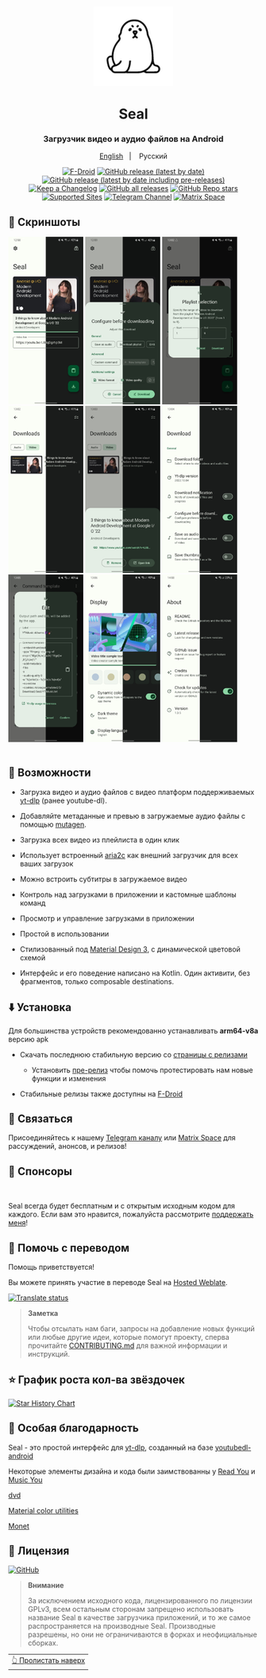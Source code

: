 <div align="center">

<img width="" src="fastlane/metadata/android/en-US/images/icon.png"  width=160 height=160  align="center">

# Seal


### Загрузчик видео и аудио файлов на Android



<p align="center">
<a href="https://github.com/JunkFood02/Seal/blob/main/README.md">English</a>
&nbsp;&nbsp;| &nbsp;&nbsp;
Русский
</p>


[![F-Droid](https://img.shields.io/f-droid/v/com.junkfood.seal?color=b4eb12&label=F-Droid&logo=fdroid&logoColor=1f78d2)](https://f-droid.org/en/packages/com.junkfood.seal)
[![GitHub release (latest by date)](https://img.shields.io/github/v/release/JunkFood02/Seal?color=black&label=Stable&logo=github)](https://github.com/JunkFood02/Seal/releases/latest/)
[![GitHub release (latest by date including pre-releases)](https://img.shields.io/github/v/release/JunkFood02/Seal?include_prereleases&label=Preview&logo=Github)](https://github.com/JunkFood02/Seal/releases/)
[![Keep a Changelog](https://img.shields.io/badge/Changelog-lightgray?style=flat&color=gray&logo=keep-a-changelog)](https://github.com/JunkFood02/Seal/blob/main/CHANGELOG.md)
[![GitHub all releases](https://img.shields.io/github/downloads/JunkFood02/Seal/total?label=Downloads&logo=github)](https://github.com/JunkFood02/Seal/releases/)
[![GitHub Repo stars](https://img.shields.io/github/stars/JunkFood02/Seal?color=informational&label=Stars)](https://github.com/JunkFood02/Seal/stargazers)
[![Supported Sites](https://img.shields.io/badge/Supported-Sites-9cf.svg?style=flat)](https://github.com/yt-dlp/yt-dlp/blob/master/supportedsites.md)
[![Telegram Channel](https://img.shields.io/badge/Telegram-Seal-blue?style=flat&logo=telegram)](https://t.me/seal_app)
[![Matrix Space](https://img.shields.io/badge/Matrix-Seal-Black?style=flat&color=black&logo=matrix)](https://matrix.to/#/#seal-space:matrix.org)



</div>

## 📱 Скриншоты

<div>
<img src="fastlane/metadata/android/en-US/images/phoneScreenshots/1.jpg" width="30%" />
<img src="fastlane/metadata/android/en-US/images/phoneScreenshots/2.jpg" width="30%" />
<img src="fastlane/metadata/android/en-US/images/phoneScreenshots/3.jpg" width="30%" />
<img src="fastlane/metadata/android/en-US/images/phoneScreenshots/4.jpg" width="30%" />
<img src="fastlane/metadata/android/en-US/images/phoneScreenshots/5.jpg" width="30%" />
<img src="fastlane/metadata/android/en-US/images/phoneScreenshots/6.jpg" width="30%" />
<img src="fastlane/metadata/android/en-US/images/phoneScreenshots/7.jpg" width="30%" />
<img src="fastlane/metadata/android/en-US/images/phoneScreenshots/8.jpg" width="30%" />
<img src="fastlane/metadata/android/en-US/images/phoneScreenshots/9.jpg" width="30%" />
</div>

<br>

## 📖 Возможности
- Загрузка видео и аудио файлов с видео платформ поддерживаемых [yt-dlp](https://github.com/yt-dlp/yt-dlp) (ранее youtube-dl).

- Добавляйте метаданные и превью в загружаемые аудио файлы с помощью [mutagen](https://github.com/quodlibet/mutagen).

- Загрузка всех видео из плейлиста в один клик

- Использует встроенный [aria2c](https://github.com/aria2/aria2) как внешний загрузчик для всех ваших загрузок

- Можно встроить субтитры в загружаемое видео

- Контроль над загрузками в приложении и кастомные шаблоны команд

- Просмотр и управление загрузками в приложении

- Простой в использовании

- Стилизованный под [Material Design 3](https://m3.material.io/), с динамической цветовой схемой

- Интерфейс и его поведение написано на Kotlin. Один активити, без фрагментов, только composable destinations.




## ⬇️ Установка

Для большинства устройств рекомендованно устанавливать **arm64-v8a** версию apk

- Скачать последнюю стабильную версию со [страницы с релизами](https://github.com/JunkFood02/Seal/releases/latest)
  - Установить [пре-релиз](https://github.com/JunkFood02/Seal/releases/) чтобы помочь протестировать нам новые функции и изменения

- Стабильные релизы также доступны на [F-Droid](https://f-droid.org/packages/com.junkfood.seal/)

<!-- [<img src="https://fdroid.gitlab.io/artwork/badge/get-it-on.png"
     alt="Скачайте его с F-Droid"
     height="70">](https://f-droid.org/packages/com.junkfood.seal/) -->

## 💬 Связаться

Присоединяйтесь к нашему [Telegram каналу](https://t.me/seal_app) или [Matrix Space](https://matrix.to/#/#seal-space:matrix.org) для рассуждений, анонсов, и релизов!

## 💖 Спонсоры

<p><!-- sponsors --><a href="https://github.com/4kaimar"><img src="https://github.com/4kaimar.png" width="60px" alt="" /></a><a href="https://github.com/Velioris"><img src="https://github.com/Velioris.png" width="60px" alt="" /></a><a href="https://github.com/Driverator"><img src="https://github.com/Driverator.png" width="60px" alt="" /></a><!-- sponsors --></p>


Seal всегда будет бесплатным и с открытым исходным кодом для каждого. Если вам это нравится, пожалуйста рассмотрите [поддержать меня](https://github.com/sponsors/JunkFood02)!

## 🤝 Помочь с переводом

Помощь приветствуется!

Вы можете принять участие в переводе Seal на [Hosted Weblate](https://hosted.weblate.org/projects/seal/).

[![Translate status](https://hosted.weblate.org/widgets/seal/-/multi-auto.svg)](https://hosted.weblate.org/engage/seal/)

>**Заметка**
>
> Чтобы отсылать нам баги, запросы на добавление новых функций или любые другие идеи, которые помогут проекту, сперва прочитайте [CONTRIBUTING.md](https://github.com/JunkFood02/Seal/blob/main/CONTRIBUTING.md) для важной информации и инструкций.

## ⭐️ График роста кол-ва звёздочек

[![Star History Chart](https://api.star-history.com/svg?repos=JunkFood02/Seal&type=Timeline)](https://star-history.com/#JunkFood02/Seal&Timeline)

## 🧱 Особая благодарность

Seal - это простой интерфейс для [yt-dlp](https://github.com/yt-dlp/yt-dlp), созданный на базе [youtubedl-android](https://github.com/yausername/youtubedl-android)

Некоторые элементы дизайна и кода были заимствованны у [Read You](https://github.com/Ashinch/ReadYou) и [Music You](https://github.com/Kyant0/MusicYou)

[dvd](https://github.com/yausername/dvd)

[Material color utilities](https://github.com/material-foundation/material-color-utilities)

[Monet](https://github.com/Kyant0/Monet)

## 📃 Лицензия

[![GitHub](https://img.shields.io/github/license/JunkFood02/Seal?style=for-the-badge)](https://github.com/JunkFood02/Seal/blob/main/LICENSE)

>**Внимание**
>
>За исключением исходного кода, лицензированного по лицензии GPLv3,
>всем остальным сторонам запрещено использовать название Seal в качестве загрузчика приложений,
>и то же самое распространяется на производные Seal.
>Производные разрешены, но они не ограничиваются в форках и неофициальные сборках.

<div align="right">
<table><td>
<a href="#start-of-content">👆 Пролистать наверх</a>
</td></table>
</div>
